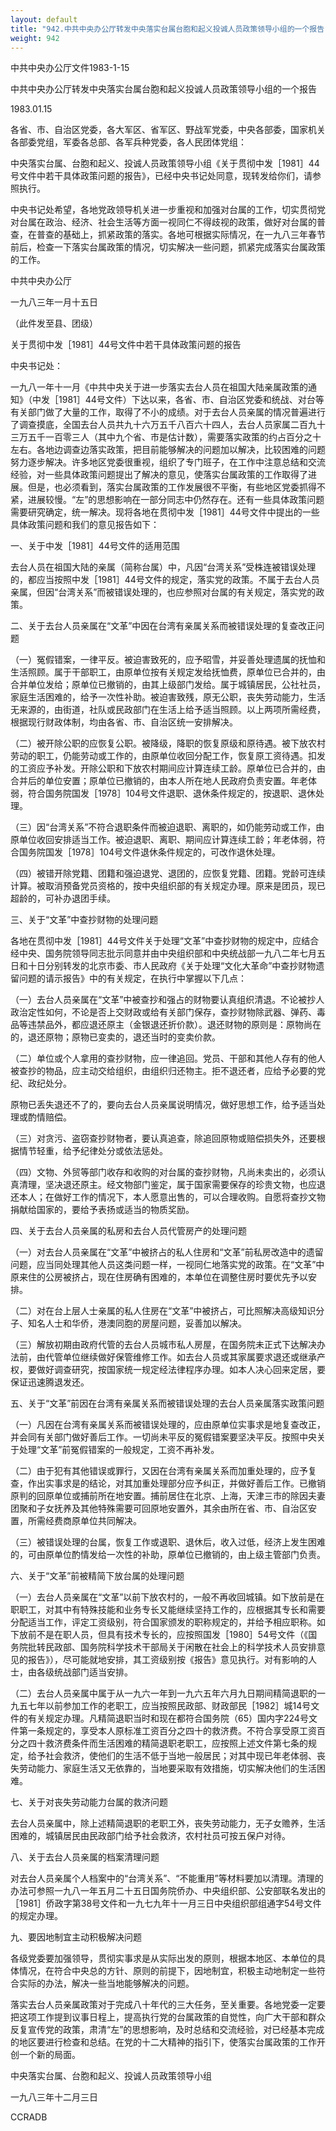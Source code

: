 ```yaml
---
layout: default
title: "942.中共中央办公厅转发中央落实台属台胞和起义投诚人员政策领导小组的一个报告"
weight: 942
---
```


中共中央办公厅文件1983-1-15

中共中央办公厅转发中央落实台属台胞和起义投诚人员政策领导小组的一个报告

1983.01.15

各省、市、自治区党委，各大军区、省军区、野战军党委，中央各部委，国家机关各部委党组，军委各总部、各军兵种党委，各人民团体党组：

中央落实台属、台胞和起义、投诚人员政策领导小组《关于贯彻中发［1981］44号文件中若干具体政策问题的报告》，已经中央书记处同意，现转发给你们，请参照执行。

中央书记处希望，各地党政领导机关进一步重视和加强对台属的工作，切实贯彻党对台属在政治、经济、社会生活等方面一视同仁不得歧视的政策，做好对台属的普查，在普查的基础上，抓紧政策的落实。各地可根据实际情况，在一九八三年春节前后，检查一下落实台属政策的情况，切实解决一些问题，抓紧完成落实台属政策的工作。

中共中央办公厅

一九八三年一月十五日

（此件发至县、团级）

关于贯彻中发［1981］44号文件中若干具体政策问题的报告

中央书记处：

一九八一年十一月《中共中央关于进一步落实去台人员在祖国大陆亲属政策的通知》（中发［1981］44号文件）下达以来，各省、市、自治区党委和统战、对台等有关部门做了大量的工作，取得了不小的成绩。对于去台人员亲属的情况普遍进行了调查摸底，全国去台人员共九十六万五千八百六十四人，去台人员家属二百九十三万五千一百零三人（其中九个省、市是估计数），需要落实政策的约占百分之十左右。各地边调查边落实政策，把目前能够解决的问题加以解决，比较困难的问题努力逐步解决。许多地区党委很重视，组织了专门班子，在工作中注意总结和交流经验，对一些具体政策问题提出了解决的意见，使落实台属政策的工作取得了进展。但是，也必须看到，落实台属政策的工作发展很不平衡，有些地区党委抓得不紧，进展较慢。“左”的思想影响在一部分同志中仍然存在。还有一些具体政策问题需要研究确定，统一解决。现将各地在贯彻中发［1981］44号文件中提出的一些具体政策问题和我们的意见报告如下：

一、关于中发［1981］44号文件的适用范围

去台人员在祖国大陆的亲属（简称台属）中，凡因“台湾关系”受株连被错误处理的，都应当按照中发［1981］44号文件的规定，落实党的政策。不属于去台人员亲属，但因“台湾关系”而被错误处理的，也应参照对台属的有关规定，落实党的政策。

二、关于去台人员亲属在“文革”中因在台湾有亲属关系而被错误处理的复查改正问题

（一）冤假错案，一律平反。被迫害致死的，应予昭雪，并妥善处理遗属的抚恤和生活照顾。属于干部职工，由原单位按有关规定发给抚恤费，原单位已合并的，由合并单位发给；原单位已撤销的，由其上级部门发给。属于城镇居民，公社社员，家庭生活困难的，给予一次性补助。被迫害致残，原无公职，丧失劳动能力，生活无来源的，由街道，社队或民政部门在生活上给予适当照顾。以上两项所需经费，根据现行财政体制，均由各省、市、自治区统一安排解决。

（二）被开除公职的应恢复公职。被降级，降职的恢复原级和原待遇。被下放农村劳动的职工，仍能劳动或工作的，由原单位收回分配工作，恢复原工资待遇。扣发的工资应予补发。开除公职和下放农村期间应计算连续工龄。原单位已合并的，由合并后的单位安置；原单位已撤销的，由本人所在地人民政府负责安置。年老体弱，符合国务院国发［1978］104号文件退职、退休条件规定的，按退职、退休处理。

（三）因“台湾关系”不符合退职条件而被迫退职、离职的，如仍能劳动或工作，由原单位收回安排适当工作。被迫退职、离职、期间应计算连续工龄；年老体弱，符合国务院国发［1978］104号文件退休条件规定的，可改作退休处理。

（四）被错开除党籍、团籍和强迫退党、退团的，应恢复党籍、团籍。党龄可连续计算。被取消预备党员资格的，按中央组织部的有关规定办理。原来是团员，现已超龄的，可补办退团手续。

三、关于“文革”中查抄财物的处理问题

各地在贯彻中发［1981］44号文件关于处理“文革”中查抄财物的规定中，应结合经中央、国务院领导同志批示同意并由中央组织部和中央统战部一九八二年七月五日和十日分别转发的北京市委、市人民政府《关于处理“文化大革命”中查抄财物遗留问题的请示报告》中的有关规定，在执行中掌握以下几点：

（一）去台人员亲属在“文革”中被查抄和强占的财物要认真组织清退。不论被抄人政治定性如何，不论是否上交财政或给有关部门保存，查抄财物除武器、弹药、毒品等违禁品外，都应退还原主（金银退还折价款）。退还财物的原则是：原物尚在的，退还原物；原物已变卖的，退还当时的变卖价款。

（二）单位或个人拿用的查抄财物，应一律追回。党员、干部和其他人存有的他人被查抄的物品，应主动交给组织，由组织归还物主。拒不退还者，应给予必要的党纪、政纪处分。

原物已丢失退还不了的，要向去台人员亲属说明情况，做好思想工作，给予适当处理或酌情赔偿。

（三）对贪污、盗窃查抄财物者，要认真追查，除追回原物或赔偿损失外，还要根据情节轻重，给予纪律处分或依法惩处。

（四）文物、外贸等部门收存和收购的对台属的查抄财物，凡尚未卖出的，必须认真清理，坚决退还原主。经文物部门鉴定，属于国家需要保存的珍贵文物，也应退还本人；在做好工作的情况下，本人愿意出售的，可以合理收购。自愿将查抄文物捐献给国家的，要给予表扬或适当的物质奖励。

四、关于去台人员亲属的私房和去台人员代管房产的处理问题

（一）对去台人员亲属在“文革”中被挤占的私人住房和“文革”前私房改造中的遗留问题，应当同处理其他人员这类问题一样，一视同仁地落实党的政策。在“文革”中原来住的公房被挤占，现在住房确有困难的，本单位在调整住房时要优先予以安排。

（二）对在台上层人士亲属的私人住房在“文革”中被挤占，可比照解决高级知识分子、知名人士和华侨，港澳同胞的房屋问题，妥善加以解决。

（三）解放初期由政府代管的去台人员城市私人房屋，在国务院未正式下达解决办法前，由代管单位继续做好保管维修工作。如去台人员或其家属要求退还或继承产权，要做好调查研究，按国家统一规定经法律程序办理。如本人决心回来定居，要保证迅速腾退发还。

五、关于“文革”前因在台湾有亲属关系而被错误处理的去台人员亲属落实政策问题

（一）凡因在台湾有亲属关系而被错误处理的，应由原单位实事求是地复查改正，并会同有关部门做好善后工作。一切尚未平反的冤假错案要坚决平反。按照中央关于处理“文革”前冤假错案的一般规定，工资不再补发。

（二）由于犯有其他错误或罪行，又因在台湾有亲属关系而加重处理的，应予复查，作出实事求是的结论，对其加重处理部分应予纠正，并做好善后工作。已撤销原判的回原单位或捕前所在地安置。捕前居住在北京、上海，天津三市的除因夫妻团聚和子女抚养及其他特殊需要可回原地安置外，其余由所在省、市、自治区安置，所需经费商原单位共同解决。

（三）被错误处理的台属，恢复工作或退职、退休后，收入过低，经济上发生困难的，可由原单位酌情发给一次性的补助，原单位已撤销的，由上级主管部门负责。

六、关于“文革”前被精简下放台属的处理问题

（一）去台人员亲属在“文革”以前下放农村的，一般不再收回城镇。如下放前是在职职工，对其中有特殊技能和业务专长又能继续坚持工作的，应根据其专长和需要分配适当工作，评定工资级别，符合国家颁发的职称规定的，并给予相应职称。如下放前不是在职人员，但具有技术专长的，应按照国发［1980］54号文件（《国务院批转民政部、国务院科学技术干部局关于闲散在社会上的科学技术人员安排意见的报告》），尽可能就地安排，其工资级别按《报告》意见执行。对有影响的人士，由各级统战部门适当安排。

（二）去台人员亲属中属于从一九六一年到一九六五年六月九日期间精简退职的一九五七年以前参加工作的老职工，应当按照民政部、财政部民［1982］城14号文件的有关规定办理。凡精简退职当时和现在都符合国务院（65）国内字224号文件第一条规定的，享受本人原标准工资百分之四十的救济费。不符合享受原工资百分之四十救济费条件而生活困难的精简退职老职工，应按照上述文件第七条的规定，给予社会救济，使他们的生活不低于当地一般居民；对其中现已年老体弱、丧失劳动能力、家庭生活又无依靠的，当地要采取有效措施，切实解决他们的生活困难。

七、关于对丧失劳动能力台属的救济问题

去台人员亲属中，除上述精简退职的老职工外，丧失劳动能力，无子女赡养，生活困难的，城镇居民由民政部门给予社会救济，农村社员可按五保户对待。

八、关于去台人员亲属的档案清理问题

对去台人员亲属个人档案中的“台湾关系”、“不能重用”等材料要加以清理。清理的办法可参照一九八一年五月二十五日国务院侨办、中央组织部、公安部联名发出的［1981］侨政字第38号文件和一九七九年十一月三日中央组织部组通字54号文件的规定办理。

九、要因地制宜主动积极解决问题

各级党委要加强领导，贯彻实事求是从实际出发的原则，根据本地区、本单位的具体情况，在符合中央总的方针、原则的前提下，因地制宜，积极主动地制定一些符合实际的办法，解决一些当地能够解决的问题。

落实去台人员亲属政策对于完成八十年代的三大任务，至关重要。各地党委一定要把这项工作提到议事日程上，提高执行党的台属政策的自觉性，向广大干部和群众反复宣传党的政策，肃清“左”的思想影响，及时总结和交流经验，对已经基本完成的地区要进行检查和总结。在党的十二大精神的指引下，使落实台属政策的工作开创一个新的局面。

中央落实台属、台胞和起义、投诚人员政策领导小组

一九八三年十二月三日

CCRADB

